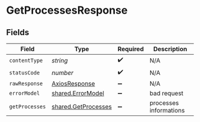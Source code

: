 # GetProcessesResponse


## Fields

| Field                                                      | Type                                                       | Required                                                   | Description                                                |
| ---------------------------------------------------------- | ---------------------------------------------------------- | ---------------------------------------------------------- | ---------------------------------------------------------- |
| `contentType`                                              | *string*                                                   | :heavy_check_mark:                                         | N/A                                                        |
| `statusCode`                                               | *number*                                                   | :heavy_check_mark:                                         | N/A                                                        |
| `rawResponse`                                              | [AxiosResponse](https://axios-http.com/docs/res_schema)    | :heavy_minus_sign:                                         | N/A                                                        |
| `errorModel`                                               | [shared.ErrorModel](../../models/shared/errormodel.md)     | :heavy_minus_sign:                                         | bad request                                                |
| `getProcesses`                                             | [shared.GetProcesses](../../models/shared/getprocesses.md) | :heavy_minus_sign:                                         | processes informations                                     |
